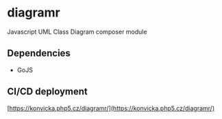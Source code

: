 # diagramr

Javascript UML Class Diagram composer module


## Dependencies
* GoJS


## CI/CD deployment
[https://konvicka.php5.cz/diagramr/](https://konvicka.php5.cz/diagramr/)
